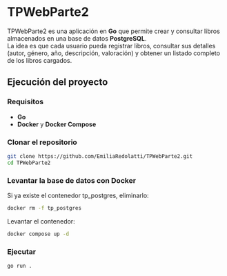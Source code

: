 # TPWebParte2

TPWebParte2 es una aplicación en **Go** que permite crear y consultar libros almacenados en una base de datos **PostgreSQL**.  
La idea es que cada usuario pueda registrar libros, consultar sus detalles (autor, género, año, descripción, valoración) y obtener un listado completo de los libros cargados.

## Ejecución del proyecto

### Requisitos
- **Go** 
- **Docker** y **Docker Compose**  

###  Clonar el repositorio
```bash
git clone https://github.com/EmiliaRedolatti/TPWebParte2.git
cd TPWebParte2
```
### Levantar la base de datos con Docker
Si ya existe el contenedor tp_postgres, eliminarlo:
```bash
docker rm -f tp_postgres
```
Levantar el contenedor:
```bash
docker compose up -d
```
### Ejecutar
```bash
go run .
```
